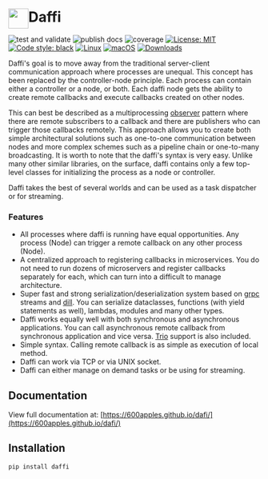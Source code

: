 <h1> 
    <img src="https://600apples.github.io/dafi/images/logo.png"
    width="40"
    height="40"
    style="float: left;">
    Daffi
</h1>


![test and validate](https://github.com/600apples/dafi/actions/workflows/test_and_validate.yml/badge.svg)
![publish docs](https://github.com/600apples/dafi/actions/workflows/publish_docs.yml/badge.svg)
![coverage](https://img.shields.io/endpoint?url=https://gist.githubusercontent.com/600apples/c64b2cee548575858e40834754432018/raw/covbadge.json)
[![License: MIT](https://img.shields.io/badge/License-MIT-yellow.svg)](https://opensource.org/licenses/MIT)
[![Code style: black](https://img.shields.io/badge/code%20style-black-000000.svg)](https://github.com/ambv/black)
[![Linux](https://svgshare.com/i/Zhy.svg)](https://svgshare.com/i/Zhy.svg)
[![macOS](https://svgshare.com/i/ZjP.svg)](https://svgshare.com/i/ZjP.svg)
[![Downloads](https://static.pepy.tech/badge/daffi/month)](https://pepy.tech/project/daffi)

Daffi's goal is to move away from the traditional server-client communication approach where processes are unequal. This concept has been replaced by the controller-node principle. Each process can contain either a controller or a node, or both.
Each daffi node gets the ability to create remote callbacks and execute callbacks created on other nodes. 

This can best be described as a multiprocessing [observer](https://refactoring.guru/design-patterns/observer) pattern where there are remote subscribers to a callback and there are publishers who can trigger those callbacks remotely.
This approach allows you to create both simple architectural solutions such as one-to-one communication between nodes and more complex schemes such as a pipeline chain or one-to-many broadcasting.
It is worth to note that the daffi's syntax is very easy. Unlike many other similar libraries, on the surface, daffi contains only a few top-level classes for initializing the process as a node or controller. 

Daffi takes the best of several worlds and can be used as a task dispatcher or for streaming.

### Features
 
- All processes where daffi is running have equal opportunities. Any process (Node) can trigger a remote callback on any other process (Node).
- A centralized approach to registering callbacks in microservices. You do not need to run dozens of microservers and register callbacks separately for each, which can turn into a difficult to manage architecture.
- Super fast and strong serialization/deserialization system based on [grpc](https://grpc.io/docs/) streams and [dill](https://pypi.org/project/dill/). You can serialize dataclasses, functions (with yield statements as well), lambdas, modules and many other types.
- Daffi works equally well with both synchronous and asynchronous applications. You can call asynchronous remote callback from synchronous application and vice versa. [Trio](https://trio.readthedocs.io/en/stable/) support is also included.
- Simple syntax. Calling remote callback is as simple as execution of local method. 
- Daffi can work via TCP or via UNIX socket.
- Daffi can either manage on demand tasks or be using for streaming.


## Documentation

View full documentation at: [https://600apples.github.io/dafi/](https://600apples.github.io/dafi/)

## Installation

```console
pip install daffi
```
